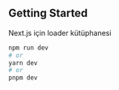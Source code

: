 
## Getting Started

Next.js için loader kütüphanesi

```bash
npm run dev
# or
yarn dev
# or
pnpm dev
```
